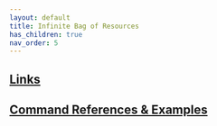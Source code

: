 ```yaml
---
layout: default
title: Infinite Bag of Resources
has_children: true
nav_order: 5
---
```

## <a href="Links"> Links</a>

## <a href="CmdRef"> Command References & Examples </a>

